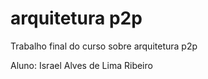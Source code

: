# arquitetura p2p
Trabalho final do curso sobre arquitetura p2p

Aluno: Israel Alves de Lima Ribeiro
